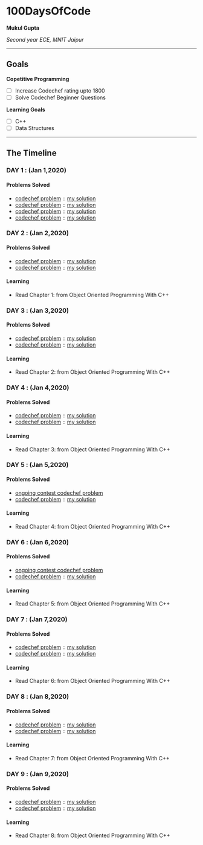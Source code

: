 # 100DaysOfCode

**Mukul Gupta**

*Second year ECE, MNIT Jaipur*

---

## Goals

**Copetitive Programming**
- [ ] Increase Codechef rating upto 1800
- [ ] Solve Codechef Beginner Questions

**Learning Goals**
- [ ] C++
- [ ] Data Structures

---

## The Timeline

### DAY 1 : (Jan 1,2020)

#### Problems Solved
- [codechef problem](https://www.codechef.com/problems/GDOG)
:: [my solution](https://www.codechef.com/viewsolution/28596215)
- [codechef problem](https://www.codechef.com/problems/FLOW014)
:: [my solution](https://www.codechef.com/viewsolution/28596866)
- [codechef problem](https://www.codechef.com/problems/DECINC)
:: [my solution](https://www.codechef.com/viewsolution/28596891)
- [codechef problem](https://www.codechef.com/problems/FLOW011)
:: [my solution](https://www.codechef.com/viewsolution/28596956)

### DAY 2 : (Jan 2,2020)

#### Problems Solved
- [codechef problem](https://www.codechef.com/problems/CANDY123)
:: [my solution](https://www.codechef.com/viewsolution/28606549)
- [codechef problem](https://www.codechef.com/problems/TWONMS)
:: [my solution](https://www.codechef.com/viewsolution/28606560)

#### Learning
- Read Chapter 1: from Object Oriented Programming With C++

### DAY 3 : (Jan 3,2020)

#### Problems Solved
- [codechef problem](https://www.codechef.com/problems/HOWMANY)
:: [my solution](https://www.codechef.com/viewsolution/28626347)
- [codechef problem](https://www.codechef.com/problems/TWOVSTEN)
:: [my solution](https://www.codechef.com/viewsolution/28626434)

#### Learning
- Read Chapter 2: from Object Oriented Programming With C++

### DAY 4 : (Jan 4,2020)

#### Problems Solved
- [codechef problem](https://www.codechef.com/problems/LONGSEQ)
:: [my solution](https://www.codechef.com/viewsolution/28677107)
- [codechef problem](https://www.codechef.com/problems/PPSUM)
:: [my solution](https://www.codechef.com/viewsolution/28677314)

#### Learning
- Read Chapter 3: from Object Oriented Programming With C++

### DAY 5 : (Jan 5,2020)

#### Problems Solved
- [ongoing contest codechef problem](https://www.codechef.com/JAN20B/problems/BRKBKS)
- [codechef problem](https://www.codechef.com/problems/SMPAIR)
:: [my solution](https://www.codechef.com/viewsolution/28718149)

#### Learning
- Read Chapter 4: from Object Oriented Programming With C++

### DAY 6 : (Jan 6,2020)

#### Problems Solved

- [ongoing contest codechef problem ](https://www.codechef.com/JAN20B/problems/DYNAMO)
- [codechef problem](https://www.codechef.com/problems/FLOW010)
:: [my solution](https://www.codechef.com/viewsolution/28744174)

#### Learning
- Read Chapter 5: from Object Oriented Programming With C++

### DAY 7 : (Jan 7,2020)

#### Problems Solved
- [codechef problem](https://www.codechef.com/problems/PALL01)
:: [my solution](https://www.codechef.com/viewsolution/28814019)
- [codechef problem](https://www.codechef.com/problems/AMR15A)
:: [my solution](https://www.codechef.com/viewsolution/28814183)

#### Learning
- Read Chapter 6: from Object Oriented Programming With C++

### DAY 8 : (Jan 8,2020)

#### Problems Solved
- [codechef problem](https://www.codechef.com/problems/PRB01)
:: [my solution](https://www.codechef.com/viewsolution/28814064)
- [codechef problem](https://www.codechef.com/problems/PRGIFT)
:: [my solution](https://www.codechef.com/viewsolution/28887564)

#### Learning
- Read Chapter 7: from Object Oriented Programming With C++

### DAY 9 : (Jan 9,2020)

#### Problems Solved
- [codechef problem](https://www.codechef.com/problems/PLMU)
:: [my solution](https://www.codechef.com/viewsolution/28914152)
- [codechef problem](https://www.codechef.com/problems/MISSP)
:: [my solution](https://www.codechef.com/viewsolution/28914205)

#### Learning
- Read Chapter 8: from Object Oriented Programming With C++
